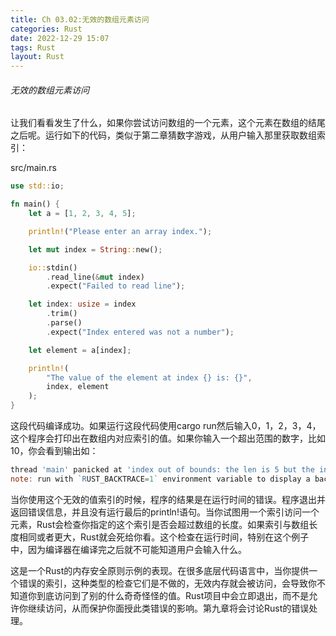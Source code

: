 ```yaml
---
title: Ch 03.02:无效的数组元素访问
categories: Rust
date: 2022-12-29 15:07
tags: Rust
layout: Rust
---
```

###### 无效的数组元素访问

让我们看看发生了什么，如果你尝试访问数组的一个元素，这个元素在数组的结尾之后呢。运行如下的代码，类似于第二章猜数字游戏，从用户输入那里获取数组索引：

src/main.rs

```rust
use std::io;

fn main() {
    let a = [1, 2, 3, 4, 5];

    println!("Please enter an array index.");

    let mut index = String::new();

    io::stdin()
        .read_line(&mut index)
        .expect("Failed to read line");

    let index: usize = index
        .trim()
        .parse()
        .expect("Index entered was not a number");

    let element = a[index];

    println!(
        "The value of the element at index {} is: {}",
        index, element
    );
}
```

这段代码编译成功。如果运行这段代码使用cargo run然后输入0，1，2，3，4，这个程序会打印出在数组内对应索引的值。如果你输入一个超出范围的数字，比如10，你会看到输出如：

```powershell
thread 'main' panicked at 'index out of bounds: the len is 5 but the index is 10', src/main.rs:19:19
note: run with `RUST_BACKTRACE=1` environment variable to display a backtrace

```

当你使用这个无效的值索引的时候，程序的结果是在运行时间的错误。程序退出并返回错误信息，并且没有运行最后的println!语句。当你试图用一个索引访问一个元素，Rust会检查你指定的这个索引是否会超过数组的长度。如果索引与数组长度相同或者更大，Rust就会死给你看。这个检查在运行时间，特别在这个例子中，因为编译器在编译完之后就不可能知道用户会输入什么。

这是一个Rust的内存安全原则示例的表现。在很多底层代码语言中，当你提供一个错误的索引，这种类型的检查它们是不做的，无效内存就会被访问，会导致你不知道你到底访问到了别的什么奇奇怪怪的值。Rust项目中会立即退出，而不是允许你继续访问，从而保护你面授此类错误的影响。第九章将会讨论Rust的错误处理。

